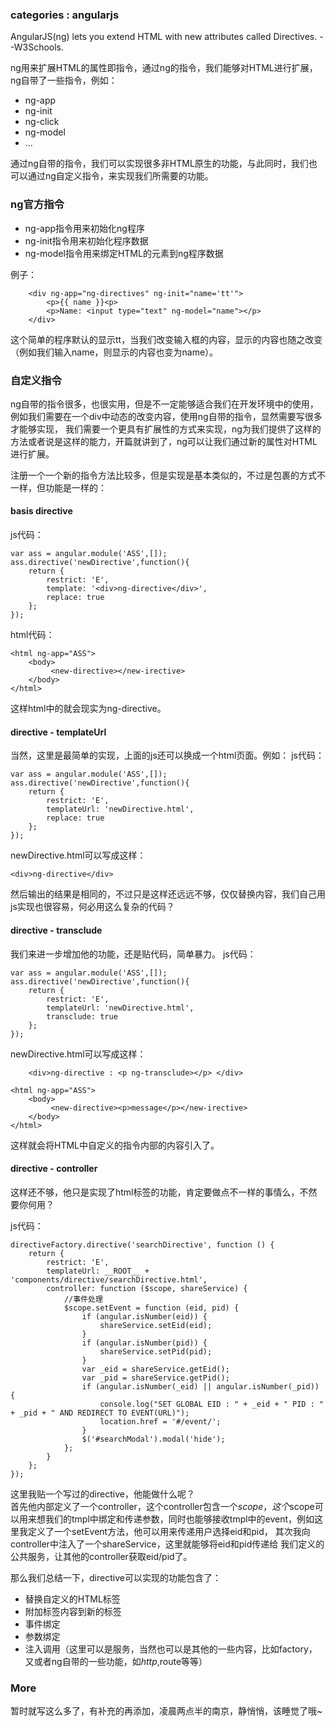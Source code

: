 ### categories : angularjs

AngularJS(ng) lets you extend HTML with new attributes called Directives. --W3Schools.

ng用来扩展HTML的属性即指令，通过ng的指令，我们能够对HTML进行扩展，ng自带了一些指令，例如：

* ng-app
* ng-init
* ng-click
* ng-model
* ...

通过ng自带的指令，我们可以实现很多非HTML原生的功能，与此同时，我们也可以通过ng自定义指令，来实现我们所需要的功能。

### ng官方指令

* ng-app指令用来初始化ng程序
* ng-init指令用来初始化程序数据
* ng-model指令用来绑定HTML的元素到ng程序数据


例子：

```
	<div ng-app="ng-directives" ng-init="name='tt'">
    	<p>{{ name }}<p>
    	<p>Name: <input type="text" ng-model="name"></p>
	</div>
```	

这个简单的程序默认的显示tt，当我们改变输入框的内容，显示的内容也随之改变（例如我们输入name，则显示的内容也变为name）。

### 自定义指令

ng自带的指令很多，也很实用，但是不一定能够适合我们在开发环境中的使用，例如我们需要在一个div中动态的改变内容，使用ng自带的指令，显然需要写很多才能够实现，
我们需要一个更具有扩展性的方式来实现，ng为我们提供了这样的方法或者说是这样的能力，开篇就讲到了，ng可以让我们通过新的属性对HTML进行扩展。

注册一个一个新的指令方法比较多，但是实现是基本类似的，不过是包裹的方式不一样，但功能是一样的：


#### basis directive


js代码：

```
var ass = angular.module('ASS',[]);
ass.directive('newDirective',function(){
    return {
        restrict: 'E',
        template: '<div>ng-directive</div>',
        replace: true
    };
});
```

html代码：


```
<html ng-app="ASS">
    <body>
         <new-directive></new-irective>
    </body>
</html>
```
这样html中的<new-directive></new-directive>就会现实为ng-directive。


#### directive - templateUrl


当然，这里是最简单的实现，上面的js还可以换成一个html页面。例如：
js代码：

```
var ass = angular.module('ASS',[]);
ass.directive('newDirective',function(){
    return {
        restrict: 'E',
        templateUrl: 'newDirective.html',
        replace: true
    };
});
```

newDirective.html可以写成这样：

	<div>ng-directive</div>

然后输出的结果是相同的，不过只是这样还远远不够，仅仅替换内容，我们自己用js实现也很容易，何必用这么复杂的代码？


#### directive - transclude


我们来进一步增加他的功能，还是贴代码，简单暴力。
js代码：

```
var ass = angular.module('ASS',[]);
ass.directive('newDirective',function(){
    return {
        restrict: 'E',
        templateUrl: 'newDirective.html',
        transclude: true
    };
});
```
newDirective.html可以写成这样：


```
	<div>ng-directive : <p ng-transclude></p> </div>
```


```
<html ng-app="ASS">
    <body>
         <new-directive><p>message</p></new-irective>
    </body>
</html>
```


这样就会将HTML中自定义的指令内部的内容引入了。


#### directive - controller

这样还不够，他只是实现了html标签的功能，肯定要做点不一样的事情么，不然要你何用？

js代码：


```
directiveFactory.directive('searchDirective', function () {
    return {
        restrict: 'E',
        templateUrl: __ROOT__ + 'components/directive/searchDirective.html',
        controller: function ($scope, shareService) {
            //事件处理
            $scope.setEvent = function (eid, pid) {
                if (angular.isNumber(eid)) {
                    shareService.setEid(eid);
                }
                if (angular.isNumber(pid)) {
                    shareService.setPid(pid);
                }
                var _eid = shareService.getEid();
                var _pid = shareService.getPid();
                if (angular.isNumber(_eid) || angular.isNumber(_pid)) {
                    console.log("SET GLOBAL EID : " + _eid + " PID : " + _pid + " AND REDIRECT TO EVENT(URL)");
                    location.href = '#/event/';
                }
                $('#searchModal').modal('hide');
            };
        }
    };
});
```

这里我贴一个写过的directive，他能做什么呢？   
首先他内部定义了一个controller，这个controller包含一个$scope，这个$scope可以用来想我们的tmpl中绑定和传递参数，同时也能够接收tmpl中的event，例如这里我定义了一个setEvent方法，他可以用来传递用户选择eid和pid，  其次我向controller中注入了一个shareService，这里就能够将eid和pid传递给
我们定义的公共服务，让其他的controller获取eid/pid了。

那么我们总结一下，directive可以实现的功能包含了：

* 替换自定义的HTML标签
* 附加标签内容到新的标签
* 事件绑定
* 参数绑定
* 注入调用（这里可以是服务，当然也可以是其他的一些内容，比如factory，又或者ng自带的一些功能，如$http,$route等等）

### More

暂时就写这么多了，有补充的再添加，凌晨两点半的南京，静悄悄，该睡觉了哦~